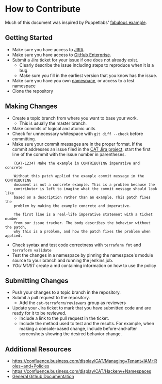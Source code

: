 # How to Contribute
Much of this document was inspired by Puppetlabs' [fabulous example](https://github.com/puppetlabs/puppet/blob/master/CONTRIBUTING.md).


## Getting Started

* Make sure you have access to [JIRA](https://jira.business.com).
* Make sure you have access to [GitHub Enterprise](https://github.business.com/).
* Submit a Jira ticket for your issue if one does not already exist.
  * Clearly describe the issue including steps to reproduce when it is a bug.
  * Make sure you fill in the earliest version that you know has the issue.
* Make sure you have you own [namespace](https://confluence.business.com/display/CAT/Hackenv+Namespaces), or access to a test namespace
* Clone the repository

## Making Changes

* Create a topic branch from where you want to base your work.
  * This is usually the master branch.
* Make commits of logical and atomic units.
* Check for unnecessary whitespace with `git diff --check` before committing.
* Make sure your commit messages are in the proper format. If the commit
  addresses an issue filed in the
  [CAT Jira project](https://jira.business.com/projects/CAT/issues), start
  the first line of the commit with the issue number in parentheses.
```
    (CAT-1234) Make the example in CONTRIBUTING imperative and concrete

    Without this patch applied the example commit message in the CONTRIBUTING
    document is not a concrete example. This is a problem because the
    contributor is left to imagine what the commit message should look like
    based on a description rather than an example. This patch fixes the
    problem by making the example concrete and imperative.

    The first line is a real-life imperative statement with a ticket number
    from our issue tracker. The body describes the behavior without the patch,
    why this is a problem, and how the patch fixes the problem when applied.
```
* Check syntax and test code correctness with `terraform fmt` and `terraform validate`
* Test the changes in a namespace by pinning the namespace's module source to your branch and running the jenkins job.
* *YOU MUST* create a md containing information on how to use the policy

## Submitting Changes

* Push your changes to a topic branch in the repository.
* Submit a pull request to the repository.
  * Add the `cat-terraform/reviewers` group as reviewers
* Update your Jira ticket to mark that you have submitted code and are ready for it to be reviewed.
  * Include a link to the pull request in the ticket.
  * Include the method used to test and the results. For example, when making a console-based change, include before-and-after screenshots showing the desired behavior change.


## Additional Resources

* https://confluence.business.com/display/CAT/Managing+Tenant+IAM+Roles+and+Policies
* https://confluence.business.com/display/CAT/Hackenv+Namespaces
* [General Github Documentation](https://help.github.com/)